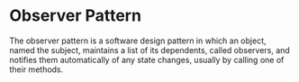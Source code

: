 # Observer Pattern


The observer pattern is a software design pattern in which an object, 
named the subject, maintains a list of its dependents, called observers, 
and notifies them automatically of any state changes, usually by calling one of their methods.
